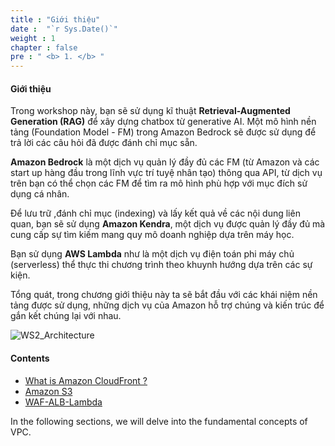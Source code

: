 ```yaml
---
title : "Giới thiệu"
date :  "`r Sys.Date()`" 
weight : 1 
chapter : false
pre : " <b> 1. </b> "
---
```


#### Giới thiệu

Trong workshop này, bạn sẽ sử dụng kĩ thuật **Retrieval-Augmented Generation (RAG)** để xây dựng chatbox từ generative AI. Một mô hình nền tảng (Foundation Model - FM) trong Amazon Bedrock sẽ được sử dụng để trả lời các câu hỏi đã được đánh chỉ mục sẵn. 

**Amazon Bedrock** là một dịch vụ quản lý đầy đủ các FM (từ Amazon và các start up hàng đầu trong lĩnh vực trí tuyệ nhân tạo) thông qua API, từ dịch vụ trên bạn có thể chọn các FM để tìm ra mô hình phù hợp với mục đích sử dụng cá nhân.

 Để lưu trữ ,đánh chỉ mục (indexing) và lấy kết quả về các nội dung liên quan, bạn sẽ sử dụng **Amazon Kendra**, một dịch vụ được quản lý đầy đủ mà cung cấp sự tìm kiếm mang quy mô doanh nghiệp dựa trên máy học.
 
  Bạn sử dụng **AWS Lambda** như là một dịch vụ điện toán phi máy chủ (serverless) thể thực thi chương trình theo khuynh hướng dựa trên các sự kiện.

Tổng quát, trong chương giới thiệu này ta sẽ bắt đầu với các khái niệm nền tảng được sử dụng, những dịch vụ của Amazon hỗ trợ chúng và kiến trúc để gắn kết chúng lại với nhau.

![WS2_Architecture](/images/1/WS2_Architecture.svg?featherlight=false&width=70pc "The architecture that we will build")
#### Contents

- [What is Amazon CloudFront ?](1.1-CloudFront/)
- [Amazon S3](1.2-AmazonS3/)
- [WAF-ALB-Lambda](1.3-WAF-ALB-Lambda/)

In the following sections, we will delve into the fundamental concepts of VPC.
